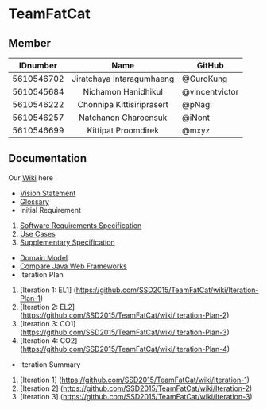 # TeamFatCat

## Member 
| IDnumber | Name | GitHub |
| ---------- |:-------:| -------------------- |
| 5610546702 | Jiratchaya Intaragumhaeng | @GuroKung |
| 5610545684 | Nichamon Hanidhikul | @vincentvictor |
| 5610546222 | Chonnipa Kittisiriprasert | @pNagi |
| 5610546257 | Natchanon Charoensuk | @iNont |
| 5610546699 | Kittipat Proomdirek | @mxyz |


## Documentation
Our [Wiki](https://github.com/SSD2015/maxininontnachy-gugimiro/wiki) here

- [Vision Statement](https://github.com/SSD2015/maxininontnachy-gugimiro/wiki/Vision-Statement) 
- [Glossary](https://github.com/SSD2015/TeamFatCat/wiki/Appendix-A%3A-Glossary)
- Initial Requirement
 1. [Software Requirements Specification](https://github.com/SSD2015/maxininontnachy-gugimiro/wiki/Software-Requirements-Specification)
 2. [Use Cases](https://github.com/SSD2015/maxininontnachy-gugimiro/wiki/System-Features-%28UC%29)
 3. [Supplementary Specification](https://github.com/SSD2015/maxininontnachy-gugimiro/wiki/Other-Nonfunctional-Requirements)
- [Domain Model](http://github.com/SSD2015/TeamFatCat/wiki/Domain-Model)
- [Compare Java Web Frameworks](https://docs.google.com/document/d/1wE9YfZV8S0POgV3MoY_d8RkaUqgGF7FI8-lNCQXZsr4)
- Iteration Plan
 1. [Iteration 1: EL1]  (https://github.com/SSD2015/TeamFatCat/wiki/Iteration-Plan-1)
 2. [Iteration 2: EL2]  (https://github.com/SSD2015/TeamFatCat/wiki/Iteration-Plan-2)
 3. [Iteration 3: CO1]  (https://github.com/SSD2015/TeamFatCat/wiki/Iteration-Plan-3)
 4. [Iteration 4: CO2]  (https://github.com/SSD2015/TeamFatCat/wiki/Iteration-Plan-4)

- Iteration Summary
 1. [Iteration 1] (https://github.com/SSD2015/TeamFatCat/wiki/Iteration-1)
 2. [Iteration 2] (https://github.com/SSD2015/TeamFatCat/wiki/Iteration-2)
 3. [Iteration 3] (https://github.com/SSD2015/TeamFatCat/wiki/Iteration-3)

